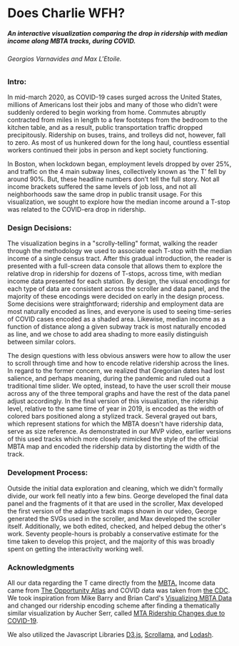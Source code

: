 # Does Charlie WFH?

##### An interactive visualization comparing the drop in ridership with median income along MBTA tracks, during COVID.

###### Georgios Varnavides and Max L'Etoile.
### Intro:
 In mid-march 2020, as COVID-19 cases surged across the United States, millions of Americans lost their jobs and many of those who didn’t were suddenly ordered to begin working from home. Commutes abruptly contracted from miles in length to a few footsteps from the bedroom to the kitchen table, and as a result, public transportation traffic dropped precipitously. Ridership on buses, trains, and trolleys did not, however, fall to zero. As most of us hunkered down for the long haul, countless essential workers continued their jobs in person and kept society functioning.

In Boston, when lockdown began, employment levels dropped by over 25%, and traffic on the 4 main subway lines, collectively known as ‘the T’ fell by around 90%. But, these headline numbers don’t tell the full story. Not all income brackets suffered the same levels of job loss, and not all neighborhoods saw the same drop in public transit usage. For this visualization, we sought to explore how the median income around a T-stop was related to the COVID-era drop in ridership.

### Design Decisions:
The visualization begins in a "scrolly-telling" format, walking the reader through the methodology we used to associate each T-stop with the median income of a single census tract. After this gradual introduction, the reader is presented with a full-screen data console that allows them to explore the relative drop in ridership for dozens of T-stops, across time, with median income data presented for each station. By design, the visual encodings for each type of data are consistent across the scroller and data panel, and the majority of these encodings were decided on early in the design process. Some decisions were straightforward; ridership and employment data are most naturally encoded as lines, and everyone is used to seeing time-series of COVID cases encoded as a shaded area. Likewise, median income as a function of distance along a given subway track is most naturally encoded as line, and we chose to add area shading to more easily distinguish between similar colors.

The design questions with less obvious answers were how to allow the user to scroll through time and how to encode relative ridership across the lines. In regard to the former concern, we realized that Gregorian dates had lost salience, and perhaps meaning, during the pandemic and ruled out a traditional time slider. We opted, instead, to have the user scroll their mouse across any of the three temporal graphs and have the rest of the data panel adjust accordingly. In the final version of this visualization, the ridership level, relative to the same time of year in 2019, is encoded as the width of colored bars positioned along a stylized track. Several grayed out bars, which represent stations for which the MBTA doesn't have ridership data, serve as size reference. As demonstrated in our MVP video, earlier versions of this used tracks which more closely mimicked the style of the official MBTA map and encoded the ridership data by distorting the width of the track.

### Development Process:
Outside the initial data exploration and cleaning, which we didn't formally divide, our work fell neatly into a few bins. George developed the final data panel and the fragments of it that are used in the scroller, Max developed the first version of the adaptive track maps shown in our video, George generated the SVGs used in the scroller, and Max developed the scroller itself. Additionally, we both edited, checked, and helped debug the other's work. Seventy people-hours is probably a conservative estimate for the time taken to develop this project, and the majority of this was broadly spent on getting the interactivity working well.

### Acknowledgments 
All our data regarding the T came directly from the [MBTA.](https://mbta-massdot.opendata.arcgis.com/) Income data came from [The Opportunity Atlas](https://www.opportunityatlas.org/) and COVID data was taken from [the CDC](https://covid.cdc.gov/covid-data-tracker/#datatracker-home). We took inspiration from Mike Barry and Brian Card's [Visualizing MBTA Data](http://mbtaviz.github.io/) and changed our ridership encoding scheme after finding a thematically similar visualization by Aucher Serr, called [MTA Ridership Changes due to COVID-19](https://projects.two-n.com/mta/).

We also utilized the Javascript Libraries [D3.js](https://d3js.org/), [Scrollama](https://github.com/russellgoldenberg/scrollama), and [Lodash](https://lodash.com/).
